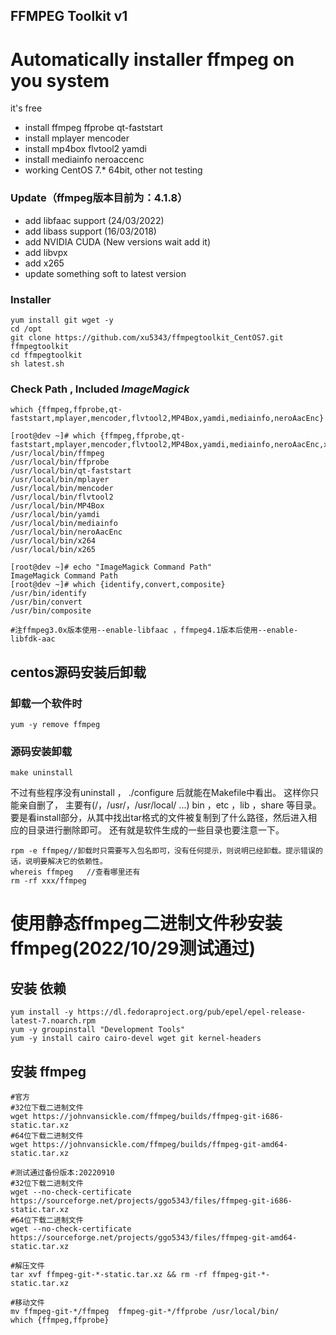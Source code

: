 
##  FFMPEG Toolkit v1  
  
# Automatically installer ffmpeg on you system
it's free  

 * install ffmpeg ffprobe qt-faststart
 * install mplayer mencoder
 * install mp4box flvtool2 yamdi
 * install mediainfo neroaccenc 
 * working CentOS 7.* 64bit, other not testing

### Update（ffmpeg版本目前为：4.1.8）
 * add libfaac support (24/03/2022)
 * add libass support (16/03/2018)
 * add NVIDIA CUDA   (New versions wait add it)
 * add libvpx
 * add x265
 * update something soft to latest version

### Installer  
```
yum install git wget -y 
cd /opt
git clone https://github.com/xu5343/ffmpegtoolkit_CentOS7.git ffmpegtoolkit
cd ffmpegtoolkit
sh latest.sh
```
  
### Check Path  , Included  *ImageMagick*
```
which {ffmpeg,ffprobe,qt-faststart,mplayer,mencoder,flvtool2,MP4Box,yamdi,mediainfo,neroAacEnc}  
```

```
[root@dev ~]# which {ffmpeg,ffprobe,qt-faststart,mplayer,mencoder,flvtool2,MP4Box,yamdi,mediainfo,neroAacEnc,x264,x265}
/usr/local/bin/ffmpeg
/usr/local/bin/ffprobe
/usr/local/bin/qt-faststart
/usr/local/bin/mplayer
/usr/local/bin/mencoder
/usr/local/bin/flvtool2
/usr/local/bin/MP4Box
/usr/local/bin/yamdi
/usr/local/bin/mediainfo
/usr/local/bin/neroAacEnc
/usr/local/bin/x264
/usr/local/bin/x265
      
[root@dev ~]# echo "ImageMagick Command Path"
ImageMagick Command Path
[root@dev ~]# which {identify,convert,composite}
/usr/bin/identify
/usr/bin/convert
/usr/bin/composite  

#注ffmpeg3.0x版本使用--enable-libfaac ，ffmpeg4.1版本后使用--enable-libfdk-aac  
```  
## centos源码安装后卸载  
### 卸载一个软件时  
```  
yum -y remove ffmpeg
```  
### 源码安装卸载
```  
make uninstall

```  
不过有些程序没有uninstall ， ./configure 后就能在Makefile中看出。
这样你只能亲自删了， 主要有(/，/usr/，/usr/local/ ...) bin ，etc ，lib ，share 等目录。
要是看install部分，从其中找出tar格式的文件被复制到了什么路径，然后进入相应的目录进行删除即可。
还有就是软件生成的一些目录也要注意一下。  
```  
rpm -e ffmpeg//卸载时只需要写入包名即可，没有任何提示，则说明已经卸载。提示错误的话，说明要解决它的依赖性。
whereis ffmpeg   //查看哪里还有
rm -rf xxx/ffmpeg
```  



# 使用静态ffmpeg二进制文件秒安装ffmpeg(2022/10/29测试通过)  
## 安装 依赖  
```
yum install -y https://dl.fedoraproject.org/pub/epel/epel-release-latest-7.noarch.rpm
yum -y groupinstall "Development Tools"
yum -y install cairo cairo-devel wget git kernel-headers
```
## 安装 ffmpeg  
```
#官方
#32位下载二进制文件
wget https://johnvansickle.com/ffmpeg/builds/ffmpeg-git-i686-static.tar.xz
#64位下载二进制文件  
wget https://johnvansickle.com/ffmpeg/builds/ffmpeg-git-amd64-static.tar.xz

#测试通过备份版本:20220910
#32位下载二进制文件
wget --no-check-certificate https://sourceforge.net/projects/ggo5343/files/ffmpeg-git-i686-static.tar.xz
#64位下载二进制文件  
wget --no-check-certificate https://sourceforge.net/projects/ggo5343/files/ffmpeg-git-amd64-static.tar.xz

#解压文件
tar xvf ffmpeg-git-*-static.tar.xz && rm -rf ffmpeg-git-*-static.tar.xz

#移动文件
mv ffmpeg-git-*/ffmpeg  ffmpeg-git-*/ffprobe /usr/local/bin/
which {ffmpeg,ffprobe}  
```
